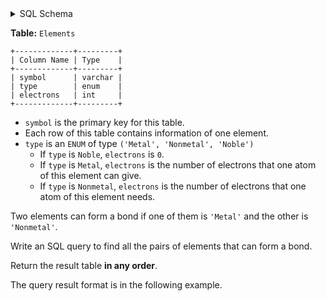 <details>
<summary> SQL Schema</summary>

```sql
DROP TABLE IF EXISTS Elements;

CREATE TABLE IF NOT EXISTS
  Elements (symbol varchar(2), type ENUM('Metal','Nonmetal','Noble'), electrons int);

INSERT INTO
  Elements (symbol, type, electrons)
VALUES
  ('He', 'Noble', '0'),
  ('Na', 'Metal', '1'),
  ('Ca', 'Metal', '2'),
  ('La', 'Metal', '3'),
  ('Cl', 'Nonmetal', '1'),
  ('O', 'Nonmetal', '2'),
  ('N', 'Nonmetal', '3');
```

</details>

**Table:** `Elements`

```
+-------------+---------+
| Column Name | Type    |
+-------------+---------+
| symbol      | varchar |
| type        | enum    |
| electrons   | int     |
+-------------+---------+
```

- `symbol` is the primary key for this table.
- Each row of this table contains information of one element.
- `type` is an `ENUM` of type `('Metal', 'Nonmetal', 'Noble')`
  + If `type` is `Noble`, `electrons` is `0`.
  + If `type` is `Metal`, `electrons` is the number of electrons that one atom of this element can give.
  + If `type` is `Nonmetal`, `electrons` is the number of electrons that one atom of this element needs.

Two elements can form a bond if one of them is `'Metal'` and the other is `'Nonmetal'`.

Write an SQL query to find all the pairs of elements that can form a bond.

Return the result table **in any order**.

The query result format is in the following example.